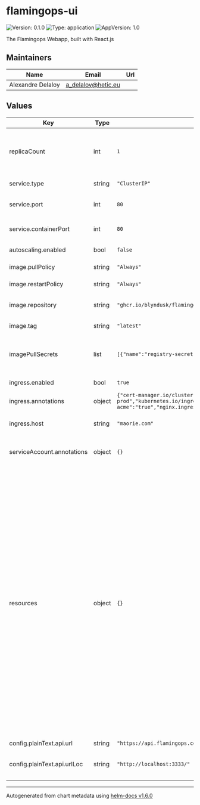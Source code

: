 # flamingops-ui

![Version: 0.1.0](https://img.shields.io/badge/Version-0.1.0-informational?style=flat-square) ![Type: application](https://img.shields.io/badge/Type-application-informational?style=flat-square) ![AppVersion: 1.0](https://img.shields.io/badge/AppVersion-1.0-informational?style=flat-square)

The Flamingops Webapp, built with React.js

## Maintainers

| Name | Email | Url |
| ---- | ------ | --- |
| Alexandre Delaloy | a_delaloy@hetic.eu |  |

## Values

| Key | Type | Default | Description |
|-----|------|---------|-------------|
| replicaCount | int | `1` | Number of replicas to deploy. **Unused if autoscaling is enabled** |
| service.type | string | `"ClusterIP"` | Type of the service |
| service.port | int | `80` | Port exposed by the service |
| service.containerPort | int | `80` | Port exposed by the deployment |
| autoscaling.enabled | bool | `false` | Enable the autoscaling |
| image.pullPolicy | string | `"Always"` | Image pull policy |
| image.restartPolicy | string | `"Always"` | Restart policy |
| image.repository | string | `"ghcr.io/blyndusk/flamingops-ui"` | Maorie API image repository |
| image.tag | string | `"latest"` | Maorie API image tag |
| imagePullSecrets | list | `[{"name":"registry-secret"}]` | Specify docker-registry secret names as an array |
| ingress.enabled | bool | `true` | Enable the ingress |
| ingress.annotations | object | `{"cert-manager.io/cluster-issuer":"letsencrypt-prod","kubernetes.io/ingress.class":"nginx","kubernetes.io/tls-acme":"true","nginx.ingress.kubernetes.io/rewrite-target":"/"}` | Ingress annotations |
| ingress.host | string | `"maorie.com"` | Host exposed by the service |
| serviceAccount.annotations | object | `{}` | Annotations to add to the service account |
| resources | object | `{}` | Resource specification for the deployment We usually recommend not to specify default resources and to leave this as a conscious choice for the user. This also increases chances charts run on environments with little resources, such as Minikube. If you do want to specify resources, uncomment the following lines, adjust them as necessary, and remove the curly braces after 'resources:'. |
| config.plainText.api.url | string | `"https://api.flamingops.com/"` | API base URL |
| config.plainText.api.urlLoc | string | `"http://localhost:3333/"` | Placeholder used to replace url in minified files |

----------------------------------------------
Autogenerated from chart metadata using [helm-docs v1.6.0](https://github.com/norwoodj/helm-docs/releases/v1.6.0)
